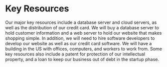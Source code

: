 # Key Resources
Our major key resources include a database server and cloud servers, as well as the distribution of our credit card. We will buy a database server to hold customer information and a web server to hold our website that makes shopping simple. In addition, we will need to hire software developers to develop our website as well as our credit card software. We will have a building in the US with offices, computers, and workers to work from. Some key resources also include a patent for protection of our intellectual property, and a loan to keep our business out of debt in the startup phase.
